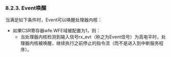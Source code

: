 ### **8.2.3. Event唤醒**

当满足如下条件时，Event可以唤醒处理器内核：

- 如果CSR寄存器wfe.WFE域被配置为1，则：
  - 当处理器内核检测到输入信号rx_evt（称之为Event信号）为高电平时，处理器内核被唤醒，继续执行之前停止的指令流（而不是进入到中断服务程序）。

